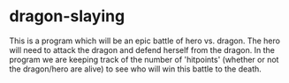 # dragon-slaying

This is a program which will be an epic battle of hero vs. dragon. The hero will need to attack the dragon and defend herself from the dragon. 
In the program we are keeping track of the number of 'hitpoints' (whether or not the dragon/hero are alive) to see who will win this battle to the death. 

